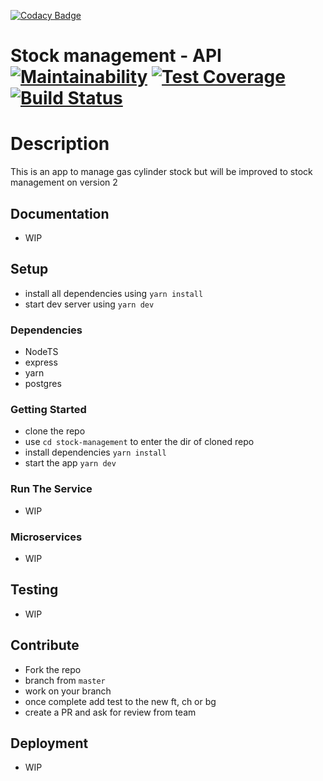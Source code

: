 [![Codacy Badge](https://api.codacy.com/project/badge/Grade/3175af52377b4942a75291d278e4e98a)](https://app.codacy.com/manual/Kibetchirchir/stock_management?utm_source=github.com&utm_medium=referral&utm_content=Kibetchirchir/stock_management&utm_campaign=Badge_Grade_Dashboard)
# Stock management - API [![Maintainability](https://api.codeclimate.com/v1/badges/5a9443993ed189f99e18/maintainability)](https://codeclimate.com/github/Kibetchirchir/stock_management/maintainability) [![Test Coverage](https://api.codeclimate.com/v1/badges/5a9443993ed189f99e18/test_coverage)](https://codeclimate.com/github/Kibetchirchir/stock_management/test_coverage) [![Build Status](https://travis-ci.org/Kibetchirchir/stock_management.svg?branch=master)](https://travis-ci.org/Kibetchirchir/stock_management) 

# Description

This is an app to manage gas cylinder stock but will be improved to stock management on version 2

## Documentation

- WIP

## Setup

- install all dependencies using `yarn install`
- start dev server using `yarn dev`

### Dependencies

- NodeTS
- express
- yarn 
- postgres

### Getting Started

- clone the repo
- use `cd stock-management` to enter the dir of cloned repo
- install dependencies `yarn install`
- start the app `yarn dev`

### Run The Service

- WIP

### Microservices

- WIP

## Testing

- WIP

## Contribute

- Fork the repo
- branch from `master`
- work on your branch
- once complete add test to the new ft, ch or bg
- create a PR and ask for review from team

## Deployment

- WIP
